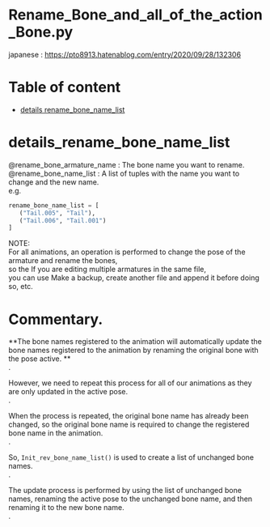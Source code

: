 # Rename_Bone_and_all_of_the_action_Bone.py
japanese : https://pto8913.hatenablog.com/entry/2020/09/28/132306<br>

# Table of content
- [details rename_bone_name_list](#details_rename_bone_name_list)<br>

# details_rename_bone_name_list
@rename_bone_armature_name : The bone name you want to rename. <br>
@rename_bone_name_list : A list of tuples with the name you want to change and the new name. <br>
e.g. <br>
```python
rename_bone_name_list = [
   ("Tail.005", "Tail"),
   ("Tail.006", "Tail.001")
]
```

NOTE: <br>
For all animations, an operation is performed to change the pose of the armature and rename the bones, <br>
so the If you are editing multiple armatures in the same file, <br>
you can use Make a backup, create another file and append it before doing so, etc. <br>

# Commentary.
**The bone names registered to the animation will automatically update the bone names registered to the animation by renaming the original bone with the pose active. **<br>.

However, we need to repeat this process for all of our animations as they are only updated in the active pose. <br>.

When the process is repeated, the original bone name has already been changed, so the original bone name is required to change the registered bone name in the animation. <br>.

So, `Init_rev_bone_name_list()` is used to create a list of unchanged bone names. <br>.

The update process is performed by using the list of unchanged bone names, renaming the active pose to the unchanged bone name, and then renaming it to the new bone name. <br>.
